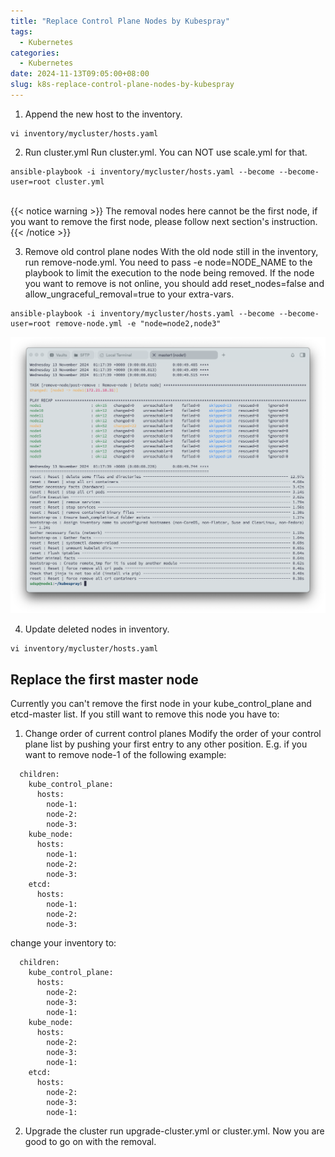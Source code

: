 ```yaml
---
title: "Replace Control Plane Nodes by Kubespray"
tags:
  - Kubernetes
categories:
  - Kubernetes
date: 2024-11-13T09:05:00+08:00
slug: k8s-replace-control-plane-nodes-by-kubespray
---
```


1. Append the new host to the inventory.

```
vi inventory/mycluster/hosts.yaml
```

2. Run cluster.yml
   Run cluster.yml. You can NOT use scale.yml for that.

```
ansible-playbook -i inventory/mycluster/hosts.yaml --become --become-user=root cluster.yml
```

</br>
{{< notice warning >}}
The removal nodes here cannot be the first node, if you want to remove the first node, please follow next section's instruction.
{{< /notice >}}

3. Remove old control plane nodes
   With the old node still in the inventory, run remove-node.yml. You need to pass -e node=NODE_NAME to the playbook to limit the execution to the node being removed. If the node you want to remove is not online, you should add reset_nodes=false and allow_ungraceful_removal=true to your extra-vars.

```
ansible-playbook -i inventory/mycluster/hosts.yaml --become --become-user=root remove-node.yml -e "node=node2,node3"
```

![](result.png)

4. Update deleted nodes in inventory.

```
vi inventory/mycluster/hosts.yaml
```

## Replace the first master node

Currently you can't remove the first node in your kube_control_plane and etcd-master list. If you still want to remove this node you have to:

1. Change order of current control planes
   Modify the order of your control plane list by pushing your first entry to any other position. E.g. if you want to remove node-1 of the following example:

```
  children:
    kube_control_plane:
      hosts:
        node-1:
        node-2:
        node-3:
    kube_node:
      hosts:
        node-1:
        node-2:
        node-3:
    etcd:
      hosts:
        node-1:
        node-2:
        node-3:
```

change your inventory to:

```
  children:
    kube_control_plane:
      hosts:
        node-2:
        node-3:
        node-1:
    kube_node:
      hosts:
        node-2:
        node-3:
        node-1:
    etcd:
      hosts:
        node-2:
        node-3:
        node-1:
```

2. Upgrade the cluster
   run upgrade-cluster.yml or cluster.yml. Now you are good to go on with the removal.
